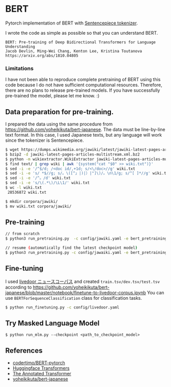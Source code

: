 # BERT
Pytorch implementation of BERT with [Sentencepiece tokenizer](https://github.com/google/sentencepiece).

I wrote the code as simple as possible so that you can understand BERT.
```
BERT: Pre-training of Deep Bidirectional Transformers for Language Understanding
Jacob Devlin, Ming-Wei Chang, Kenton Lee, Kristina Toutanova
https://arxiv.org/abs/1810.04805
```

### Limitations
I have not been able to reproduce complete pretraining of BERT using this code because I do not have sufficient computational resources.
Therefore, there are no plans to release pre-trained models. If you have successfully pre-trained the model, please let me know. :)

## Data preparation for pre-training.
I prepared the data using the same procedure from https://github.com/yoheikikuta/bert-japanese.
The data must be line-by-line text format. In this case, I used Japanese texts, but any language will work since the tokenizer is Sentencepiece.


```bash
$ wget https://dumps.wikimedia.org/jawiki/latest/jawiki-latest-pages-articles-multistream.xml.bz2
$ bzip2 -d jawiki-latest-pages-articles-multistream.xml.bz2
$ python -m wikiextractor.WikiExtractor jawiki-latest-pages-articles-multistream.xml
$ find text/ | grep wiki | awk '{system("cat "$0" >> wiki.txt")}'
$ sed -i -e '/^$/d; /<doc id/,+1d; s/<\/doc>//g' wiki.txt
$ sed -i -e 's/ *$//g; s/。\([^」|)|）|"]\)/。\n\1/g; s/^[ ]*//g' wiki.txt
$ sed -i -e '/^。/d' wiki.txt
$ sed -i -e 's/\(.*\)/\L\1/' wiki.txt
$ wc -l wiki.txt
 28536872 wiki.txt

$ mkdir corpora/jawiki/
$ mv wiki.txt corpora/jawiki/
```

## Pre-training
```bash
// from scratch
$ python3 run_pretraining.py  -c config/jawiki.yaml -e bert_pretraining

// resume (automatically find the latest checkpoint model)
$ python3 run_pretraining.py -c config/jawaiki.yaml -e bert_pretraining -r experiments/default/bert_pretraining

```

## Fine-tuning
I used [livedoor ニュースコーパス](https://www.rondhuit.com/download.html) and created `train.tsv/dev.tsv/test.tsv` according to https://github.com/yoheikikuta/bert-japanese/blob/master/notebook/finetune-to-livedoor-corpus.ipynb
You can use `BERTForSequenceClassification` class for classification tasks. 
```bash
$ python run_finetuning.py -c config/livedoor.yaml
```

## Try Masked Language Model
```
$ python run_mlm.py --checkpoint <path_to_checkpoint_model>
```

## References
- [codertimo/BERT-pytorch](https://github.com/codertimo/BERT-pytorch)
- [Huggingface Transformers](https://github.com/huggingface/transformers)
- [The Annotated Transformer](http://nlp.seas.harvard.edu/2018/04/03/attention.html)
- [yoheikikuta/bert-japanese](https://github.com/yoheikikuta/bert-japanese)

